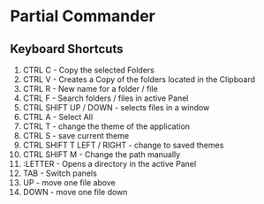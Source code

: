 # Partial Commander


## Keyboard Shortcuts
  1. CTRL C - Copy the selected Folders
  2. CTRL V - Creates a Copy of the folders located in the Clipboard
  3. CTRL R - New name for a folder / file
  4. CTRL F - Search folders / files in active Panel
  5. CTRL SHIFT UP / DOWN - selects files in a window
  6. CTRL A - Select All
  7. CTRL T - change the theme of the application
  8. CTRL S - save current theme
  9. CTRL SHIFT T LEFT / RIGHT - change to saved themes
  10. CTRL SHIFT M - Change the path manually
  11. :LETTER - Opens a directory in the active Panel
  12. TAB - Switch panels
  13. UP - move one file above
  14. DOWN - move one file down
